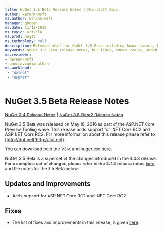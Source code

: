 ```yaml
---
title: NuGet 3.5 Beta Release Notes | Microsoft Docs
author: karann-msft
ms.author: karann-msft
manager: ghogen
ms.date: 11/11/2016
ms.topic: article
ms.prod: nuget
ms.technology: null
description: Release notes for NuGet 3.5 Beta including known issues, bug fixes, added features, and DCRs.
keywords: NuGet 3.5 Beta release notes, bug fixes, known issues, added features, DCRs
ms.reviewer:
- karann-msft
- unniravindranathan
ms.workload: 
 - "dotnet"
 - "aspnet"
---
```


# NuGet 3.5 Beta Release Notes

[NuGet 3.4 Release Notes](../release-notes/nuget-3.4.md) | [NuGet 3.5-Beta2 Release Notes](../release-notes/nuget-3.5-Beta2.md)

NuGet 3.5 Beta was released on May 16, 2016 as part of the ASP.NET Core Preview Tooling wave. This release adds support for .NET Core RC2 and ASP.NET Core RC2. For more information about this release please refer to [http://dot.net](http://dot.net).

You can download both the VSIX and nuget.exe [here](https://dist.nuget.org/index.html).

NuGet 3.5 Beta is a superset of the changes introduced in the 3.4.3 release. For a complete set of changes, please refer to the 3.4.3 release notes [here](https://github.com/NuGet/Home/issues?q=is%3Aissue+milestone%3A3.4.3+is%3Aclosed) and the notes for the 3.5 Beta below.

## Updates and Improvements

* Adds support for ASP.NET Core RC2 and .NET Core RC2

## Fixes

* The list of fixes and improvements in this release, is given [here](https://github.com/NuGet/Home/issues?q=is%3Aissue+milestone%3A%223.5+Beta%22+is%3Aclosed).